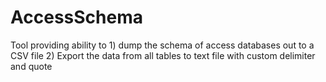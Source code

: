 # AccessSchema
Tool providing ability to 1) dump the schema of access databases out to a CSV file 2) Export the data from all tables to text file with custom delimiter and quote
